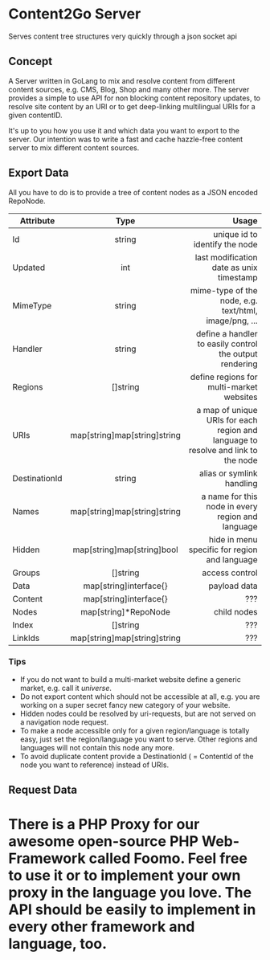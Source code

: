 Content2Go Server
===========

Serves content tree structures very quickly through a json socket api

## Concept

A Server written in GoLang to mix and resolve content from different content sources, e.g. CMS, Blog, Shop and many other more. The server provides a simple to use API for non blocking content repository updates, to resolve site content by an URI or to get deep-linking multilingual URIs for a given contentID.

It's up to you how you use it and which data you want to export to the server. Our intention was to write a fast and cache hazzle-free content server to mix different content sources.

## Export Data

All you have to do is to provide a tree of content nodes as a JSON encoded RepoNode.

| Attribute | Type | Usage |
| ------------- |:-------------:| -----:|
| Id | string | unique id to identify the node |
| Updated | int | last modification date as unix timestamp |
| MimeType | string | mime-type of the node, e.g. text/html, image/png, ... |
| Handler | string | define a handler to easily control the output rendering |
| Regions | []string | define regions for multi-market websites |
| URIs | map[string]map[string]string | a map of unique URIs for each region and language to resolve and link to the node |
| DestinationId | string | alias or symlink handling |
| Names | map[string]map[string]string | a name for this node in every region and language |
| Hidden | map[string]map[string]bool | hide in menu specific for region and language |
| Groups | []string | access control |
| Data | map[string]interface{} | payload data |
| Content | map[string]interface{} | ??? |
| Nodes | map[string]*RepoNode | child nodes |
| Index | []string | ??? |
| LinkIds | map[string]map[string]string | ??? |

### Tips

* If you do not want to build a multi-market website define a generic market, e.g. call it _universe_.
* Do not export content which should not be accessible at all, e.g. you are working on a super secret fancy new category of your website.
* Hidden nodes could be resolved by uri-requests, but are not served on a navigation node request.
* To make a node accessible only for a given region/language is totally easy, just set the region/language you want to serve. Other regions and languages will not contain this node any more.
* To avoid duplicate content provide a DestinationId ( = ContentId of the node you want to reference) instead of URIs.

## Request Data

There is a PHP Proxy for our awesome open-source PHP Web-Framework called Foomo. Feel free to use it or to implement your own proxy in the language you love. The API should be easily to implement in every other framework and language, too.
=======

